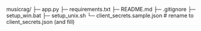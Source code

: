 musicrag/
├─ app.py
├─ requirements.txt
├─ README.md
├─ .gitignore
├─ setup_win.bat
├─ setup_unix.sh
└─ client_secrets.sample.json   # rename to client_secrets.json (and fill)
